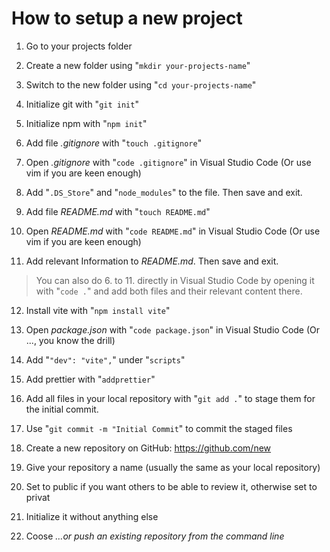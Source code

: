 # How to setup a new project

1. Go to your projects folder

2. Create a new folder using "`mkdir your-projects-name`"

3. Switch to the new folder using "`cd your-projects-name`"

4. Initialize git with "`git init`"

5. Initialize npm with "`npm init`"

6. Add file _.gitignore_ with "`touch .gitignore`"

7. Open _.gitignore_ with "`code .gitignore`" in Visual Studio Code (Or use vim if you are keen enough)

8. Add "`.DS_Store`" and "`node_modules`" to the file. Then save and exit.

9. Add file _README.md_ with "`touch README.md`"

10. Open _README.md_ with "`code README.md`" in Visual Studio Code (Or use vim if you are keen enough)

11. Add relevant Information to _README.md_. Then save and exit.

> You can also do 6. to 11. directly in Visual Studio Code by opening it with "`code .`" and add both files and their relevant content there.

12. Install vite with "`npm install vite`"

13. Open _package.json_ with "`code package.json`" in Visual Studio Code (Or ..., you know the drill)

14. Add "`"dev": "vite",`" under "`scripts`"

15. Add prettier with "`addprettier`"

16. Add all files in your local repository with "`git add .`" to stage them for the initial commit.

17. Use "`git commit -m "Initial Commit`" to commit the staged files

18. Create a new repository on GitHub: https://github.com/new

19. Give your repository a name (usually the same as your local repository)

20. Set to public if you want others to be able to review it, otherwise set to privat

21. Initialize it without anything else

22. Coose _…or push an existing repository from the command line_
